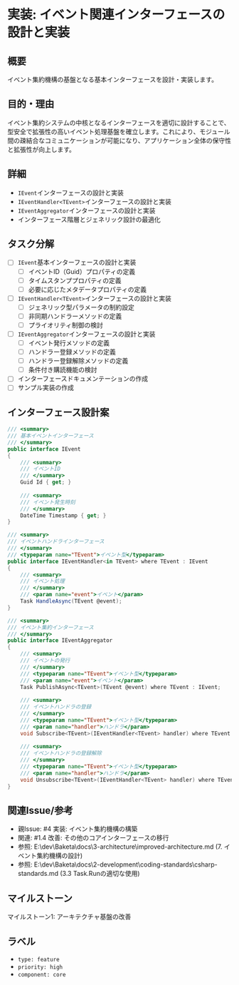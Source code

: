 # 実装: イベント関連インターフェースの設計と実装

## 概要
イベント集約機構の基盤となる基本インターフェースを設計・実装します。

## 目的・理由
イベント集約システムの中核となるインターフェースを適切に設計することで、型安全で拡張性の高いイベント処理基盤を確立します。これにより、モジュール間の疎結合なコミュニケーションが可能になり、アプリケーション全体の保守性と拡張性が向上します。

## 詳細
- `IEvent`インターフェースの設計と実装
- `IEventHandler<TEvent>`インターフェースの設計と実装
- `IEventAggregator`インターフェースの設計と実装
- インターフェース階層とジェネリック設計の最適化

## タスク分解
- [ ] `IEvent`基本インターフェースの設計と実装
  - [ ] イベントID（Guid）プロパティの定義
  - [ ] タイムスタンププロパティの定義
  - [ ] 必要に応じたメタデータプロパティの定義
- [ ] `IEventHandler<TEvent>`インターフェースの設計と実装
  - [ ] ジェネリック型パラメータの制約設定
  - [ ] 非同期ハンドラーメソッドの定義
  - [ ] プライオリティ制御の検討
- [ ] `IEventAggregator`インターフェースの設計と実装
  - [ ] イベント発行メソッドの定義
  - [ ] ハンドラー登録メソッドの定義
  - [ ] ハンドラー登録解除メソッドの定義
  - [ ] 条件付き購読機能の検討
- [ ] インターフェースドキュメンテーションの作成
- [ ] サンプル実装の作成

## インターフェース設計案
```csharp
/// <summary>
/// 基本イベントインターフェース
/// </summary>
public interface IEvent
{
    /// <summary>
    /// イベントID
    /// </summary>
    Guid Id { get; }
    
    /// <summary>
    /// イベント発生時刻
    /// </summary>
    DateTime Timestamp { get; }
}

/// <summary>
/// イベントハンドラインターフェース
/// </summary>
/// <typeparam name="TEvent">イベント型</typeparam>
public interface IEventHandler<in TEvent> where TEvent : IEvent
{
    /// <summary>
    /// イベント処理
    /// </summary>
    /// <param name="event">イベント</param>
    Task HandleAsync(TEvent @event);
}

/// <summary>
/// イベント集約インターフェース
/// </summary>
public interface IEventAggregator
{
    /// <summary>
    /// イベントの発行
    /// </summary>
    /// <typeparam name="TEvent">イベント型</typeparam>
    /// <param name="event">イベント</param>
    Task PublishAsync<TEvent>(TEvent @event) where TEvent : IEvent;
    
    /// <summary>
    /// イベントハンドラの登録
    /// </summary>
    /// <typeparam name="TEvent">イベント型</typeparam>
    /// <param name="handler">ハンドラ</param>
    void Subscribe<TEvent>(IEventHandler<TEvent> handler) where TEvent : IEvent;
    
    /// <summary>
    /// イベントハンドラの登録解除
    /// </summary>
    /// <typeparam name="TEvent">イベント型</typeparam>
    /// <param name="handler">ハンドラ</param>
    void Unsubscribe<TEvent>(IEventHandler<TEvent> handler) where TEvent : IEvent;
}
```

## 関連Issue/参考
- 親Issue: #4 実装: イベント集約機構の構築
- 関連: #1.4 改善: その他のコアインターフェースの移行
- 参照: E:\dev\Baketa\docs\3-architecture\improved-architecture.md (7. イベント集約機構の設計)
- 参照: E:\dev\Baketa\docs\2-development\coding-standards\csharp-standards.md (3.3 Task.Runの適切な使用)

## マイルストーン
マイルストーン1: アーキテクチャ基盤の改善

## ラベル
- `type: feature`
- `priority: high`
- `component: core`
